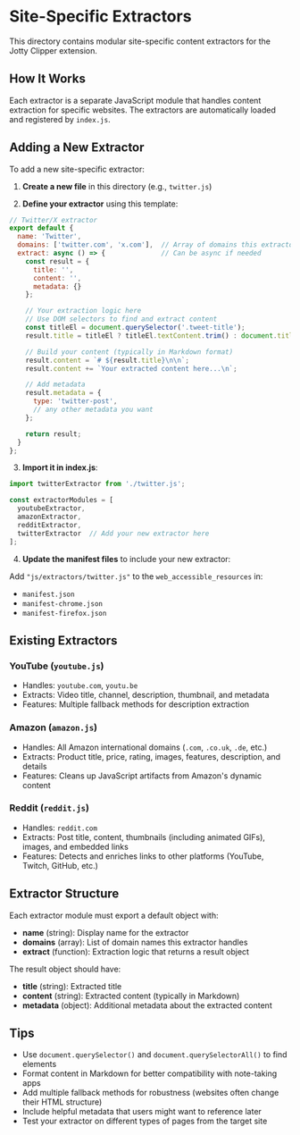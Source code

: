 # Site-Specific Extractors

This directory contains modular site-specific content extractors for the Jotty Clipper extension.

## How It Works

Each extractor is a separate JavaScript module that handles content extraction for specific websites. The extractors are automatically loaded and registered by `index.js`.

## Adding a New Extractor

To add a new site-specific extractor:

1. **Create a new file** in this directory (e.g., `twitter.js`)

2. **Define your extractor** using this template:

```javascript
// Twitter/X extractor
export default {
  name: 'Twitter',
  domains: ['twitter.com', 'x.com'],  // Array of domains this extractor handles
  extract: async () => {              // Can be async if needed
    const result = {
      title: '',
      content: '',
      metadata: {}
    };

    // Your extraction logic here
    // Use DOM selectors to find and extract content
    const titleEl = document.querySelector('.tweet-title');
    result.title = titleEl ? titleEl.textContent.trim() : document.title;

    // Build your content (typically in Markdown format)
    result.content = `# ${result.title}\n\n`;
    result.content += `Your extracted content here...\n`;

    // Add metadata
    result.metadata = {
      type: 'twitter-post',
      // any other metadata you want
    };

    return result;
  }
};
```

3. **Import it in index.js**:

```javascript
import twitterExtractor from './twitter.js';

const extractorModules = [
  youtubeExtractor,
  amazonExtractor,
  redditExtractor,
  twitterExtractor  // Add your new extractor here
];
```

4. **Update the manifest files** to include your new extractor:

Add `"js/extractors/twitter.js"` to the `web_accessible_resources` in:
- `manifest.json`
- `manifest-chrome.json`
- `manifest-firefox.json`

## Existing Extractors

### YouTube (`youtube.js`)
- Handles: `youtube.com`, `youtu.be`
- Extracts: Video title, channel, description, thumbnail, and metadata
- Features: Multiple fallback methods for description extraction

### Amazon (`amazon.js`)
- Handles: All Amazon international domains (`.com`, `.co.uk`, `.de`, etc.)
- Extracts: Product title, price, rating, images, features, description, and details
- Features: Cleans up JavaScript artifacts from Amazon's dynamic content

### Reddit (`reddit.js`)
- Handles: `reddit.com`
- Extracts: Post title, content, thumbnails (including animated GIFs), images, and embedded links
- Features: Detects and enriches links to other platforms (YouTube, Twitch, GitHub, etc.)

## Extractor Structure

Each extractor module must export a default object with:

- **name** (string): Display name for the extractor
- **domains** (array): List of domain names this extractor handles
- **extract** (function): Extraction logic that returns a result object

The result object should have:
- **title** (string): Extracted title
- **content** (string): Extracted content (typically in Markdown)
- **metadata** (object): Additional metadata about the extracted content

## Tips

- Use `document.querySelector()` and `document.querySelectorAll()` to find elements
- Format content in Markdown for better compatibility with note-taking apps
- Add multiple fallback methods for robustness (websites often change their HTML structure)
- Include helpful metadata that users might want to reference later
- Test your extractor on different types of pages from the target site
